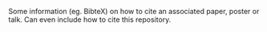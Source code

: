 Some information (eg. BibteX) on how to cite an associated paper, poster or talk.  Can even include how to cite this repository.
